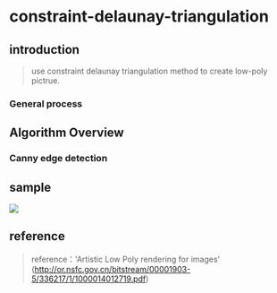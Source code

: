 # constraint-delaunay-triangulation
## introduction
>use constraint delaunay triangulation method to create low-poly pictrue.<br>
### General process

## Algorithm Overview
### Canny edge detection
>
## sample
<img src="https://github.com/Tiantian-kaixin/constraint-delaunay-triangulation.js/raw/master/sample/result.png" /><br>
## reference
>reference：'Artistic Low Poly rendering for images'<br>
>(http://or.nsfc.gov.cn/bitstream/00001903-5/336217/1/1000014012719.pdf)
